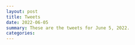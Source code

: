 ```yaml
---
layout: post
title: Tweets
date: 2022-06-05
summary: These are the tweets for June 5, 2022.
categories:
---
```


